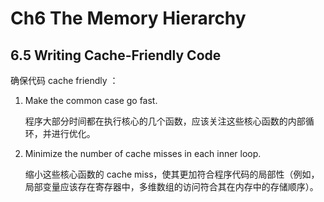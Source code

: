 # Ch6 The Memory Hierarchy

## 6.5 Writing Cache-Friendly Code

确保代码 cache friendly ：

1. Make the common case go fast.

    程序大部分时间都在执行核心的几个函数，应该关注这些核心函数的内部循环，并进行优化。

2. Minimize the number of cache misses in each inner loop.

    缩小这些核心函数的 cache miss，使其更加符合程序代码的局部性（例如，局部变量应该存在寄存器中，多维数组的访问符合其在内存中的存储顺序）。

